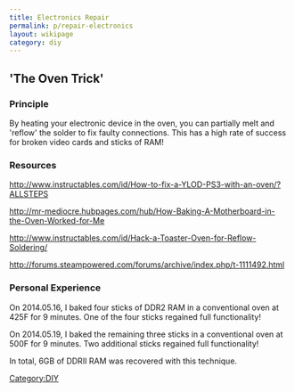 ```yaml
---
title: Electronics Repair
permalink: p/repair-electronics
layout: wikipage
category: diy
---
```


'The Oven Trick'
----------------

### Principle

By heating your electronic device in the oven, you can partially melt and 'reflow' the solder to fix faulty connections. This has a high rate of success for broken video cards and sticks of RAM!

### Resources

<http://www.instructables.com/id/How-to-fix-a-YLOD-PS3-with-an-oven/?ALLSTEPS>

<http://mr-mediocre.hubpages.com/hub/How-Baking-A-Motherboard-in-the-Oven-Worked-for-Me>

<http://www.instructables.com/id/Hack-a-Toaster-Oven-for-Reflow-Soldering/>

<http://forums.steampowered.com/forums/archive/index.php/t-1111492.html>

### Personal Experience

On 2014.05.16, I baked four sticks of DDR2 RAM in a conventional oven at 425F for 9 minutes. One of the four sticks regained full functionality!

On 2014.05.19, I baked the remaining three sticks in a conventional oven at 500F for 9 minutes. Two additional sticks regained full functionality!

In total, 6GB of DDRII RAM was recovered with this technique.

[Category:DIY](/Category:DIY "wikilink")
